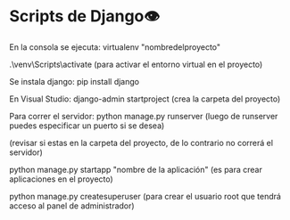 # Scripts de Django👁

En la consola se ejecuta: virtualenv "nombredelproyecto"

.\venv\Scripts\activate (para activar el entorno virtual en el proyecto)

Se instala django: pip install django

En Visual Studio: django-admin startproject (crea la carpeta del proyecto)

Para correr el servidor: python manage.py runserver (luego de runserver puedes especificar un puerto si se desea)

(revisar si estas en la carpeta del proyecto, de lo contrario no correrá el servidor)

python manage.py startapp "nombre de la aplicación" (es para crear aplicaciones en el proyecto)

python manage.py createsuperuser (para crear el usuario root que tendrá acceso al panel de administrador)
